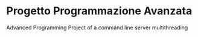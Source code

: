 # Progetto Programmazione Avanzata
Advanced Programming Project of a command line server multithreading
